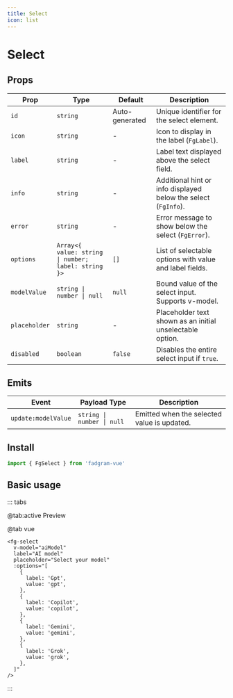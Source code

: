 ```yaml
---
title: Select
icon: list
---
```


<script setup lang="ts">
    import { ref } from 'vue';
    const aiModel = ref('');
    const options = ref([
        {
            label: 'Gpt',
            value: 'gpt',
        },
        {
            label:'Copilot',
            value: 'copilot',
        },
        {
            label: 'Gemini',
            value: 'gemini'
        },
        {
            label: 'Grok',
            value: 'grok',
        },
    ]);

    
</script>

# Select

## Props

| Prop          | Type                                                | Default        | Description                                                    |
| ------------- | --------------------------------------------------- | -------------- | -------------------------------------------------------------- |
| `id`          | `string`                                            | Auto-generated | Unique identifier for the select element.                      |
| `icon`        | `string`                                            | -              | Icon to display in the label (`FgLabel`).                      |
| `label`       | `string`                                            | -              | Label text displayed above the select field.                   |
| `info`        | `string`                                            | -              | Additional hint or info displayed below the select (`FgInfo`). |
| `error`       | `string`                                            | -              | Error message to show below the select (`FgError`).            |
| `options`     | `Array<{ value: string \| number; label: string }>` | `[]`           | List of selectable options with value and label fields.        |
| `modelValue`  | `string \| number \| null`                          | `null`         | Bound value of the select input. Supports v-model.             |
| `placeholder` | `string`                                            | -              | Placeholder text shown as an initial unselectable option.      |
| `disabled`    | `boolean`                                           | `false`        | Disables the entire select input if `true`.                    |

## Emits

| Event               | Payload Type               | Description                                 |
| ------------------- | -------------------------- | ------------------------------------------- |
| `update:modelValue` | `string \| number \| null` | Emitted when the selected value is updated. |

## Install

```ts
import { FgSelect } from 'fadgram-vue'
```

## Basic usage

::: tabs

@tab:active Preview

<fg-select v-model="aiModel" label="AI model" placeholder="Select your model" :options="options"/>

@tab vue

```vue
<fg-select
  v-model="aiModel"
  label="AI model"
  placeholder="Select your model"
  :options="[
    {
      label: 'Gpt',
      value: 'gpt',
    },
    {
      label: 'Copilot',
      value: 'copilot',
    },
    {
      label: 'Gemini',
      value: 'gemini',
    },
    {
      label: 'Grok',
      value: 'grok',
    },
  ]"
/>
```

:::
